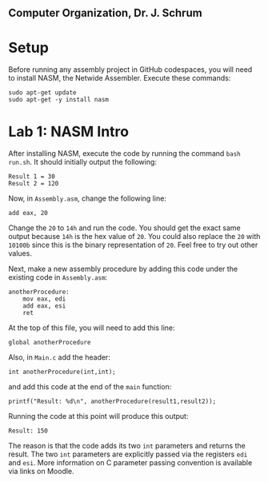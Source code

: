 ## Computer Organization, Dr. J. Schrum

# Setup

Before running any assembly project in GitHub codespaces, you will need to install NASM, the Netwide Assembler. Execute these commands:
```
sudo apt-get update
sudo apt-get -y install nasm
```

# Lab 1: NASM Intro

After installing NASM, execute the code by running the command `bash run.sh`. It should initially output the following:
```
Result 1 = 30
Result 2 = 120
```
Now, in `Assembly.asm`, change the following line:
```
add eax, 20
```
Change the `20` to `14h` and run the code. You should get the exact same output because `14h` is the hex value of `20`. You could also replace the `20` with `10100b` since this is the binary representation of `20`. Feel free to try out other values.

Next, make a new assembly procedure by adding this code under the existing code in `Assembly.asm`:
```
anotherProcedure:
	mov eax, edi
	add eax, esi
	ret
```
At the top of this file, you will need to add this line:
```
global anotherProcedure
```
Also, in `Main.c` add the header:
```
int anotherProcedure(int,int);
```
and add this code at the end of the `main` function:
```
printf("Result: %d\n", anotherProcedure(result1,result2));
```
Running the code at this point will produce this output:
```
Result: 150
```
The reason is that the code adds its two `int` parameters and returns the result. The two `int` parameters are explicitly passed via the registers `edi` and `esi`. More information on C parameter passing convention is available via links on Moodle.

